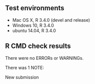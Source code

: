 ## Test environments
* Mac OS X, R 3.4.0 (devel and release)
* Windows 10, R 3.4.0
* ubuntu 14.04, R 3.4.0 

## R CMD check results
There were no ERRORs or WARNINGs.

There was 1 NOTE:

New submission


